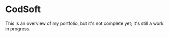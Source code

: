 # CodSoft
This is an overview of my portfolio, but it's not complete yet; it's still a work in progress. 
